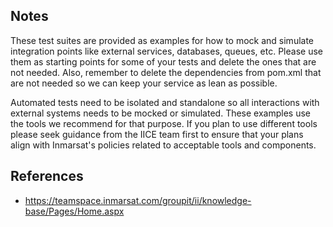 ## Notes

These test suites are provided as examples for how to mock and simulate integration points like external services, databases, queues, etc. Please use them as starting points for some of your tests and delete the ones that are not needed. Also, remember to delete the dependencies from pom.xml that are not needed so we can keep your service as lean as possible.

Automated tests need to be isolated and standalone so all interactions with external systems needs to be mocked or simulated. These examples use the tools we recommend for that purpose. If you plan to use different tools please seek guidance from the IICE team first to ensure that your plans align with Inmarsat's policies related to acceptable tools and components.

## References
 * https://teamspace.inmarsat.com/groupit/ii/knowledge-base/Pages/Home.aspx
